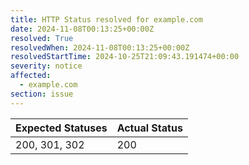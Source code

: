 ```yaml
---
title: HTTP Status resolved for example.com
date: 2024-11-08T00:13:25+00:00Z
resolved: True
resolvedWhen: 2024-11-08T00:13:25+00:00Z
resolvedStartTime: 2024-10-25T21:09:43.191474+00:00
severity: notice
affected:
  - example.com
section: issue
---
```


| Expected Statuses | Actual Status  |
|-------------------|----------------|
| 200, 301, 302 | 200 |
